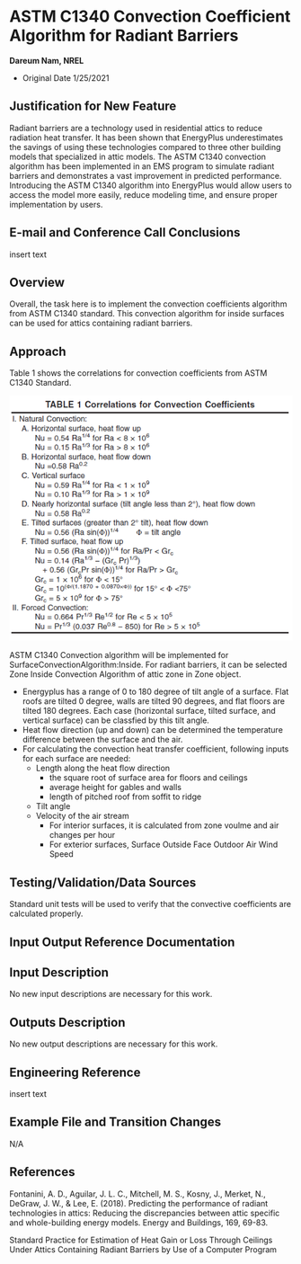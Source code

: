ASTM C1340 Convection Coefficient Algorithm for Radiant Barriers
================

**Dareum Nam, NREL**

 - Original Date 1/25/2021
 

## Justification for New Feature ##

Radiant barriers are a technology used in residential attics to reduce radiation heat transfer. It has been shown that EnergyPlus underestimates the savings of using these technologies compared to three other building models that specialized in attic models. The ASTM C1340 convection algorithm has been implemented in an EMS program to simulate radiant barriers and demonstrates a vast improvement in predicted performance. Introducing the ASTM C1340 algorithm into EnergyPlus would allow users to access the model more easily, reduce modeling time, and ensure proper implementation by users.

## E-mail and Conference Call Conclusions ##

insert text

## Overview ##

Overall, the task here is to implement the convection coefficients algorithm from ASTM C1340 standard. This convection algorithm for inside surfaces can be used for attics containing radiant barriers.

## Approach ##

Table 1 shows the correlations for convection coefficients from ASTM C1340 Standard.

![figure1](https://github.com/dareumnam/EnergyPlus/blob/RadiantBarrier/design/FY2021/table1.PNG)

ASTM C1340 Convection algorithm will be implemented for SurfaceConvectionAlgorithm:Inside. 
For radiant barriers, it can be selected Zone Inside Convection Algorithm of attic zone in Zone object.
- Energyplus has a range of 0 to 180 degree of tilt angle of a surface. Flat roofs are tilted 0 degree, walls are tilted 90 degrees, and flat floors are tilted 180 degrees. Each case (horizontal surface, tilted surface, and vertical surface) can be classfied by this tilt angle. 
- Heat flow direction (up and down) can be determined the temperature difference between the surface and the air.
- For calculating the convection heat transfer coefficient, following inputs for each surface are needed:
  - Length along the heat flow direction
    - the square root of surface area for floors and ceilings
    - average height for gables and walls
    - length of pitched roof from soffit to ridge
  - Tilt angle
  - Velocity of the air stream
    - For interior surfaces, it is calculated from zone voulme and air changes per hour
    - For exterior surfaces, Surface Outside Face Outdoor Air Wind Speed



## Testing/Validation/Data Sources ##

Standard unit tests will be used to verify that the convective coefficients are calculated properly.

## Input Output Reference Documentation ##


## Input Description ##

No new input descriptions are necessary for this work.

## Outputs Description ##

No new output descriptions are necessary for this work.

## Engineering Reference ##

insert text

## Example File and Transition Changes ##

N/A

## References ##

Fontanini, A. D., Aguilar, J. L. C., Mitchell, M. S., Kosny, J., Merket, N., DeGraw, J. W., & Lee, E. (2018). Predicting the performance of radiant technologies in attics: Reducing the discrepancies between attic specific and whole-building energy models. Energy and Buildings, 169, 69-83.

Standard Practice for Estimation of Heat Gain or Loss Through Ceilings Under Attics Containing Radiant Barriers by Use of a Computer Program


